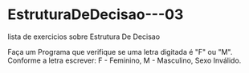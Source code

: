 # EstruturaDeDecisao---03
 lista de exercicios sobre Estrutura De Decisao

Faça um Programa que verifique se uma letra digitada é "F" ou "M". Conforme a letra escrever: F - Feminino, M - Masculino, Sexo Inválido.